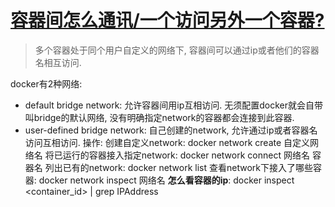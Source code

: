 # [容器间怎么通讯/一个访问另外一个容器?](https://www.tutorialworks.com/container-networking/)
> 多个容器处于同个用户自定义的网络下, 容器间可以通过ip或者他们的容器名相互访问.

docker有2种网络: 
- default bridge network: 允许容器间用ip互相访问. 无须配置docker就会自带叫bridge的默认网络, 没有明确指定network的容器都会连接到此容器.
- user-defined bridge network: 自己创建的network, 允许通过ip或者容器名访问互相访问.
操作:
创建自定义network: docker network create 自定义网络名
将已运行的容器接入指定network: docker network connect 网络名 容器名
列出已有的network: docker network list
查看network下接入了哪些容器: docker network inspect 网络名
**怎么看容器的ip**: docker inspect <container_id> | grep IPAddress